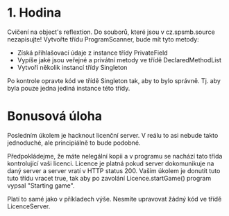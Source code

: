 # 1. Hodina
Cvičení na object's reflextion. Do souborů, které jsou v cz.spsmb.source nezapisujte!
Vytvořte třídu ProgramScanner, bude mít tyto metody:

 - Získá přihlašovací údaje z instance třídy PrivateField
 - Vypíše jaké jsou veřejné a privátní metody ve třídě DeclaredMethodList
 - Vytvoří několik instancí třídy Singleton

Po kontrole opravte kód ve třídě Singleton tak, aby to bylo správně.
Tj. aby byla pouze jedna jediná instance této třídy.

# Bonusová úloha
Posledním úkolem je hacknout licenční server. V reálu to asi nebude takto jednoduché, ale
principiálně to bude podobné.

Předpokládejme, že máte nelegální kopii a v programu se nachází tato třída kontrolující
vaši licenci. Licence je platná pokud server dokomunikuje na daný server a server vratí v HTTP status 200.
Vaším úkolem je donutit tuto tuto třídu vracet true, tak aby po zavolání Licence.startGame() program vypsal "Starting game".

Platí to samé jako v příkladech výše. Nesmíte upravovat žádný kód ve třídě LicenceServer.
